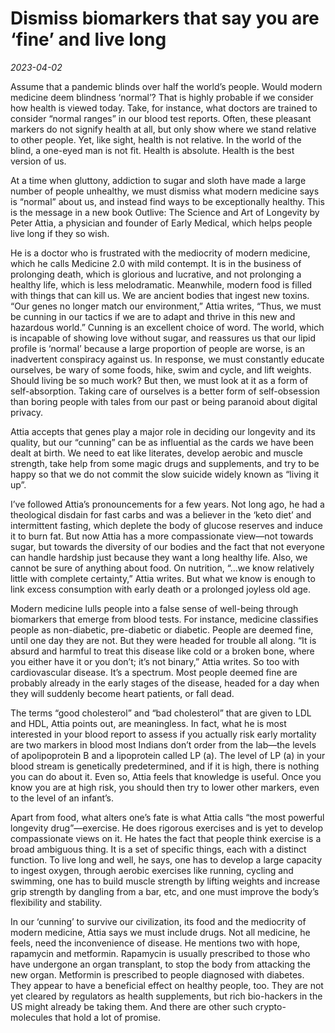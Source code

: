# Dismiss biomarkers that say you are ‘fine’ and live long

*2023-04-02*

Assume that a pandemic blinds over half the world’s people. Would modern
medicine deem blindness ‘normal’? That is highly probable if we consider
how health is viewed today. Take, for instance, what doctors are trained
to consider “normal ranges” in our blood test reports. Often, these
pleasant markers do not signify health at all, but only show where we
stand relative to other people. Yet, like sight, health is not relative.
In the world of the blind, a one-eyed man is not fit. Health is
absolute. Health is the best version of us.

At a time when gluttony, addiction to sugar and sloth have made a large
number of people unhealthy, we must dismiss what modern medicine says is
“normal” about us, and instead find ways to be exceptionally healthy.
This is the message in a new book Outlive: The Science and Art of
Longevity by Peter Attia, a physician and founder of Early Medical,
which helps people live long if they so wish.

He is a doctor who is frustrated with the mediocrity of modern medicine,
which he calls Medicine 2.0 with mild contempt. It is in the business of
prolonging death, which is glorious and lucrative, and not prolonging a
healthy life, which is less melodramatic. Meanwhile, modern food is
filled with things that can kill us. We are ancient bodies that ingest
new toxins. “Our genes no longer match our environment,” Attia writes,
“Thus, we must be cunning in our tactics if we are to adapt and thrive
in this new and hazardous world.” Cunning is an excellent choice of
word. The world, which is incapable of showing love without sugar, and
reassures us that our lipid profile is ‘normal’ because a large
proportion of people are worse, is an inadvertent conspiracy against us.
In response, we must constantly educate ourselves, be wary of some
foods, hike, swim and cycle, and lift weights. Should living be so much
work? But then, we must look at it as a form of self-absorption. Taking
care of ourselves is a better form of self-obsession than boring people
with tales from our past or being paranoid about digital privacy.

Attia accepts that genes play a major role in deciding our longevity and
its quality, but our “cunning” can be as influential as the cards we
have been dealt at birth. We need to eat like literates, develop aerobic
and muscle strength, take help from some magic drugs and supplements,
and try to be happy so that we do not commit the slow suicide widely
known as “living it up”.

I’ve followed Attia’s pronouncements for a few years. Not long ago, he
had a theological disdain for fast carbs and was a believer in the ‘keto
diet’ and intermittent fasting, which deplete the body of glucose
reserves and induce it to burn fat. But now Attia has a more
compassionate view—not towards sugar, but towards the diversity of our
bodies and the fact that not everyone can handle hardship just because
they want a long healthy life. Also, we cannot be sure of anything about
food. On nutrition, “…we know relatively little with complete
certainty,” Attia writes. But what we know is enough to link excess
consumption with early death or a prolonged joyless old age.

Modern medicine lulls people into a false sense of well-being through
biomarkers that emerge from blood tests. For instance, medicine
classifies people as non-diabetic, pre-diabetic or diabetic. People are
deemed fine, until one day they are not. But they were headed for
trouble all along. “It is absurd and harmful to treat this disease like
cold or a broken bone, where you either have it or you don’t; it’s not
binary,” Attia writes. So too with cardiovascular disease. It’s a
spectrum. Most people deemed fine are probably already in the early
stages of the disease, headed for a day when they will suddenly become
heart patients, or fall dead.

The terms “good cholesterol” and “bad cholesterol” that are given to LDL
and HDL, Attia points out, are meaningless. In fact, what he is most
interested in your blood report to assess if you actually risk early
mortality are two markers in blood most Indians don’t order from the
lab—the levels of apolipoprotein B and a lipoprotein called LP (a). The
level of LP (a) in your blood stream is genetically predetermined, and
if it is high, there is nothing you can do about it. Even so, Attia
feels that knowledge is useful. Once you know you are at high risk, you
should then try to lower other markers, even to the level of an
infant’s.

Apart from food, what alters one’s fate is what Attia calls “the most
powerful longevity drug”—exercise. He does rigorous exercises and is yet
to develop compassionate views on it. He hates the fact that people
think exercise is a broad ambiguous thing. It is a set of specific
things, each with a distinct function. To live long and well, he says,
one has to develop a large capacity to ingest oxygen, through aerobic
exercises like running, cycling and swimming, one has to build muscle
strength by lifting weights and increase grip strength by dangling from
a bar, etc, and one must improve the body’s flexibility and stability.

In our ‘cunning’ to survive our civilization, its food and the
mediocrity of modern medicine, Attia says we must include drugs. Not all
medicine, he feels, need the inconvenience of disease. He mentions two
with hope, rapamycin and metformin. Rapamycin is usually prescribed to
those who have undergone an organ transplant, to stop the body from
attacking the new organ. Metformin is prescribed to people diagnosed
with diabetes. They appear to have a beneficial effect on healthy
people, too. They are not yet cleared by regulators as health
supplements, but rich bio-hackers in the US might already be taking
them. And there are other such crypto-molecules that hold a lot of
promise.

